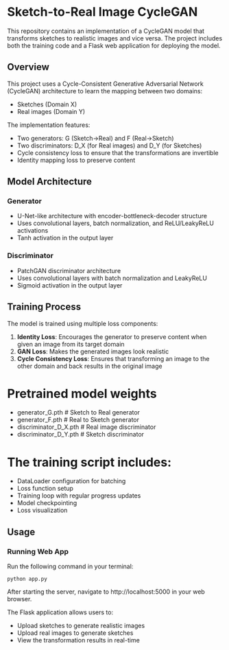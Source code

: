 # Sketch-to-Real Image CycleGAN

This repository contains an implementation of a CycleGAN model that transforms sketches to realistic images and vice versa. The project includes both the training code and a Flask web application for deploying the model.

## Overview

This project uses a Cycle-Consistent Generative Adversarial Network (CycleGAN) architecture to learn the mapping between two domains:
- Sketches (Domain X)
- Real images (Domain Y)

The implementation features:
- Two generators: G (Sketch→Real) and F (Real→Sketch)
- Two discriminators: D_X (for Real images) and D_Y (for Sketches)
- Cycle consistency loss to ensure that the transformations are invertible
- Identity mapping loss to preserve content

## Model Architecture

### Generator
- U-Net-like architecture with encoder-bottleneck-decoder structure
- Uses convolutional layers, batch normalization, and ReLU/LeakyReLU activations
- Tanh activation in the output layer

### Discriminator
- PatchGAN discriminator architecture
- Uses convolutional layers with batch normalization and LeakyReLU
- Sigmoid activation in the output layer

## Training Process

The model is trained using multiple loss components:
1. **Identity Loss**: Encourages the generator to preserve content when given an image from its target domain
2. **GAN Loss**: Makes the generated images look realistic
3. **Cycle Consistency Loss**: Ensures that transforming an image to the other domain and back results in the original image

# Pretrained model weights
- generator_G.pth # Sketch to Real generator 
- generator_F.pth # Real to Sketch generator 
- discriminator_D_X.pth # Real image discriminator
- discriminator_D_Y.pth # Sketch discriminator

# The training script includes:
- DataLoader configuration for batching
- Loss function setup
- Training loop with regular progress updates
- Model checkpointing
- Loss visualization

## Usage

### Running Web App

Run the following command in your terminal:

`python app.py`

After starting the server, navigate to http://localhost:5000 in your web browser.

The Flask application allows users to:

- Upload sketches to generate realistic images  
- Upload real images to generate sketches  
- View the transformation results in real-time
